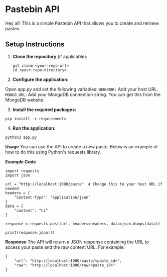 # Pastebin API

Hey all! This is a simple Pastebin API that allows you to create and retrieve pastes. 

## Setup Instructions

1. **Clone the repository** (if applicable):
   ```
   git clone <your-repo-url>
   cd <your-repo-directory>
   ```

2. **Configure the application:**

Open app.py and set the following variables:
`WEBHOOK:` Add your host URL.
`MONGO_URL`: Add your MongoDB connection string. You can get this from the MongoDB website.

3. **Install the required packages:**

```
pip install -r requirements
```

4. **Run the application:**

```
python3 app.py
```

**Usage**
You can use the API to create a new paste. Below is an example of how to do this using Python's requests library.

**Example Code**
```
import requests
import json

url = "http://localhost:1080/paste"  # Change this to your host URL if needed
headers = {
    "Content-Type": "application/json"
}
data = {
    "content": "hi"
}

response = requests.post(url, headers=headers, data=json.dumps(data))

print(response.json())
```
**Response**
The API will return a JSON response containing the URL to access your paste and the raw content URL. For example:

```
{
    "url": "http://localhost:1080/paste/<paste_id>",
    "raw": "http://localhost:1080/raw/<paste_id>"
}
```
